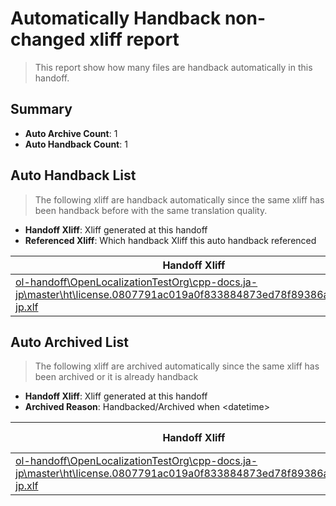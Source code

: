 # Automatically Handback non-changed xliff report
> This report show how many files are handback automatically in this handoff.

## Summary
* **Auto Archive Count**: 1
* **Auto Handback Count**: 1

## Auto Handback List
> The following xliff are handback automatically since the same xliff has been handback before with the same translation quality.

* **Handoff Xliff**: Xliff generated at this handoff
* **Referenced Xliff**: Which handback Xliff this auto handback referenced

| Handoff Xliff | Referenced Xliff | 
| --- | --- | 
| [ol-handoff\OpenLocalizationTestOrg\cpp-docs.ja-jp\master\ht\license.0807791ac019a0f833884873ed78f89386a91bff.ja-jp.xlf](https://github.com/OpenLocalizationTestOrg/cpp-docs.handoff/blob/6b330ee7fabbc98757a1f32441bc436add966aca/ol-handoff/OpenLocalizationTestOrg/cpp-docs.ja-jp/master/ht/license.0807791ac019a0f833884873ed78f89386a91bff.ja-jp.xlf) | [ol-handback\OpenLocalizationTestOrg\cpp-docs.ja-jp\master\ht\license.0807791ac019a0f833884873ed78f89386a91bff.ja-jp.xlf](https://github.com/OpenLocalizationTestOrg/cpp-docs.handback/blob/c65eaf5a414d2133b526f7dc111c5705954aa256/ol-handback/OpenLocalizationTestOrg/cpp-docs.ja-jp/master/ht/license.0807791ac019a0f833884873ed78f89386a91bff.ja-jp.xlf) | 

## Auto Archived List
> The following xliff are archived automatically since the same xliff has been archived or it is already handback

* **Handoff Xliff**: Xliff generated at this handoff
* **Archived Reason**: Handbacked/Archived when &lt;datetime&gt;

| Handoff Xliff | Archived Reason | 
| --- | --- | 
| [ol-handoff\OpenLocalizationTestOrg\cpp-docs.ja-jp\master\ht\license.0807791ac019a0f833884873ed78f89386a91bff.ja-jp.xlf](https://github.com/OpenLocalizationTestOrg/cpp-docs.handoff/blob/6b330ee7fabbc98757a1f32441bc436add966aca/ol-handoff/OpenLocalizationTestOrg/cpp-docs.ja-jp/master/ht/license.0807791ac019a0f833884873ed78f89386a91bff.ja-jp.xlf) | Handbacked | 

